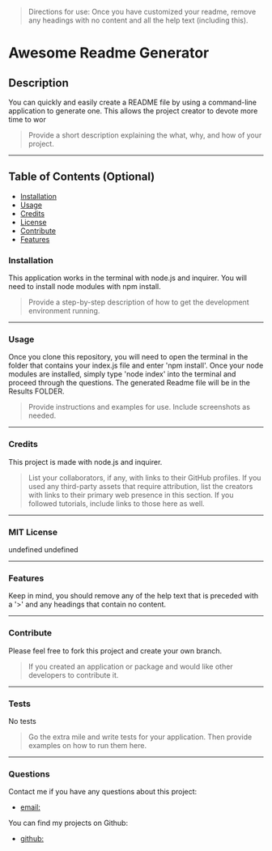 
>Directions for use: Once you have customized your readme, remove any headings with no content and all the help text (including this). 

# Awesome Readme Generator

## Description
You can quickly and easily create a README file by using a command-line application to generate one. This allows the project creator to devote more time to wor

>Provide a short description explaining the what, why, and how of your project. 

---
## Table of Contents (Optional)

- [Installation](#installation)
- [Usage](#usage)
- [Credits](#credits)
- [License](#license)
- [Contribute](#contribute)
- [Features](#features)

### Installation
This application works in the terminal with node.js and inquirer. You will need to install node modules with npm install.  

>Provide a step-by-step description of how to get the development environment running.
---
### Usage
Once you clone this repository, you will need to open the terminal in the folder that contains your index.js file and enter 'npm install'. Once your node modules are installed, simply type 'node index' into the terminal and proceed through the questions. The generated Readme file will be in the Results FOLDER.

>Provide instructions and examples for use. Include screenshots as needed.
---
### Credits
This project is made with node.js and inquirer.

>List your collaborators, if any, with links to their GitHub profiles.
>If you used any third-party assets that require attribution, list the creators with links to their primary web presence in this section.
>If you followed tutorials, include links to those here as well.

---
### MIT License
undefined
undefined

---
### Features
Keep in mind, you should remove any of the help text that is preceded with a '>' and any headings that contain no content.

---
### Contribute
Please feel free to fork this project and create your own branch.

>If you created an application or package and would like other developers to contribute it.

---
### Tests
No tests

>Go the extra mile and write tests for your application. Then provide examples on how to run them here.

---
### Questions
Contact me if you have any questions about this project:
- [email:](larafoster.dev@gmail.com) 

You can find my projects on Github:
- [github:](https://github.com/larafoster) 

 
